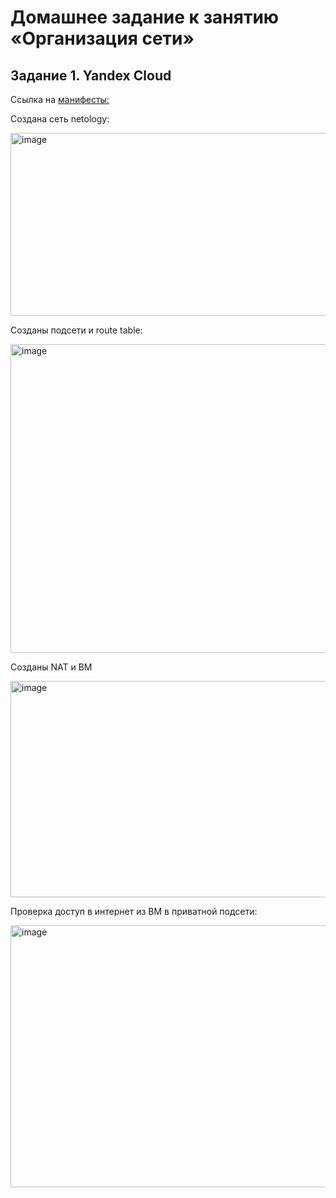 # Домашнее задание к занятию «Организация сети»

## Задание 1. Yandex Cloud

Ссылка на [манифесты:](https://github.com/vladmgb/cloud1/tree/main/src) 

Создана сеть netology:

<img width="1254" height="293" alt="image" src="https://github.com/user-attachments/assets/ca29578c-3850-495b-8b71-743a6651295f" />

Созданы подсети и route table:

<img width="1246" height="494" alt="image" src="https://github.com/user-attachments/assets/f5a2e122-0342-4089-9966-b6044e6583f1" />

Созданы NAT и ВМ

<img width="1262" height="346" alt="image" src="https://github.com/user-attachments/assets/32044ebe-79dc-489d-bf18-aef1c839b231" />

Проверка доступ в интернет из ВМ в приватной подсети:

<img width="1008" height="419" alt="image" src="https://github.com/user-attachments/assets/80571c45-9558-4c6e-9597-ade2181ac6ca" />


